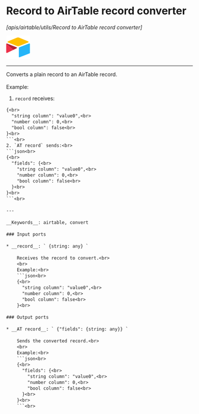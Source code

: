 # Record to AirTable record converter

_[apis/airtable/utils/Record to AirTable record converter]_

![icon](</assets/icons/5555939f-919c-41f8-847e-4b71cd64b2df.png>)

---

Converts a plain record to an AirTable record.<br>
<br>
Example:<br>
1. `record` receives:<br>
```json<br>
{<br>
  "string column": "value0",<br>
  "number column": 0,<br>
  "bool column": false<br>
}<br>
```<br>
2. `AT record` sends:<br>
```json<br>
{<br>
  "fields": {<br>
    "string column": "value0",<br>
    "number column": 0,<br>
    "bool column": false<br>
  }<br>
}<br>
```<br>

---

__Keywords__: airtable, convert

### Input ports

* __record__: ` {string: any} `

    Receives the record to convert.<br>
    <br>
    Example:<br>
    ```json<br>
    {<br>
      "string column": "value0",<br>
      "number column": 0,<br>
      "bool column": false<br>
    }<br>

### Output ports

* __AT record__: ` {"fields": {string: any}} `

    Sends the converted record.<br>
    <br>
    Example:<br>
    ```json<br>
    {<br>
      "fields": {<br>
        "string column": "value0",<br>
        "number column": 0,<br>
        "bool column": false<br>
      }<br>
    }<br>
    ```<br>


